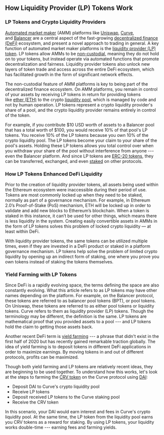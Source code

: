 
## How Liquidity Provider (LP) Tokens Work


### LP Tokens and Crypto Liquidity Providers

[Automated market maker](https://www.gemini.com/cryptopedia/amm-what-are-automated-market-makers) (AMM) platforms like [Uniswap](https://www.gemini.com/cryptopedia/uniswap-decentralized-exchange-crypto-defi), [Curve](https://www.gemini.com/cryptopedia/curve-crypto-automated-market-maker), and [Balancer](https://www.gemini.com/cryptopedia/balancer-crypto-automated-pools) are a central aspect of the fast-growing [decentralized finance (DeFi)](https://www.gemini.com/cryptopedia/what-is-defi-crypto-decentralized-finance-projects) ecosystem, and present a novel approach to trading in general. A key function of automated market maker platforms is the [liquidity provider (LP) token](https://www.gemini.com/cryptopedia/glossary#liquidity-provider-lp-token). LP tokens allow AMMs to be [non-custodial](https://www.gemini.com/cryptopedia/glossary#non-custodial), meaning they do not hold on to your tokens, but instead operate via automated functions that promote decentralization and fairness. Liquidity provider tokens also unlock new layers of token trade and access across the entire DeFi ecosystem, which has facilitated growth in the form of significant network effects.

The non-custodial feature of AMM platforms is key to being part of the decentralized finance ecosystem. On AMM platforms, you remain in control of your assets by receiving LP tokens in return for providing tokens like [ether (ETH)](https://www.gemini.com/cryptopedia/ethereum-blockchain-eth-fees-ether-transaction) to the crypto [liquidity pool](https://www.gemini.com/cryptopedia/glossary#liquidity-pool), which is managed by code and not by human operation. LP tokens represent a crypto liquidity provider's share of a pool, and the crypto liquidity provider remains entirely in control of the token.

For example, if you contribute $10 USD worth of assets to a Balancer pool that has a total worth of $100, you would receive 10% of that pool's LP tokens. You receive 10% of the LP tokens because you own 10% of the crypto liquidity pool. The LP tokens become your claim to your share of the pool's assets. Holding these LP tokens allows you total control over when you withdraw your share of the pool without interference from anyone --- even the Balancer platform. And since LP tokens are [ERC-20 tokens](https://www.gemini.com/cryptopedia/erc20-token-standard-ethereum), they can be transferred, exchanged, and even [staked](https://www.gemini.com/cryptopedia/staking-rewards-pos-blockchains) on other protocols.


### How LP Tokens Enhanced DeFi Liquidity

Prior to the creation of liquidity provider tokens, all assets being used within the Ethereum ecosystem were inaccessible during their period of use. Tokens are most commonly locked up when they need to be staked, normally as part of a governance mechanism. For example, in Ethereum 2.0’s Proof-of-Stake (PoS) mechanism, ETH will be locked up in order to validate and add new blocks to Ethereum’s blockchain. When a token is staked in this instance, it can’t be used for other things, which means there is less liquidity in the system. Creating easily convertible assets in AMMs in the form of LP tokens solves this problem of locked crypto liquidity — at least within DeFi.

With liquidity provider tokens, the same tokens can be utilized multiple times, even if they are invested in a DeFi product or staked in a platform governance mechanism. LP tokens help solve the problem of limited crypto liquidity by opening up an indirect form of staking, one where you prove you own tokens instead of staking the tokens themselves.


### Yield Farming with LP Tokens

Since DeFi is a rapidly evolving space, the terms defining the space are also constantly evolving. What this article refers to as LP tokens may have other names depending on the platform. For example, on the Balancer protocol, these tokens are referred to as balancer pool tokens (BPT), or pool tokens. On Uniswap, these tokens are referred to as either pool tokens or liquidity tokens. Curve refers to them as liquidity provider (LP) tokens. Though the terminology may be different, the definition is the same. LP tokens are mathematical proof that you provided assets to a pool --- and LP tokens hold the claim to getting those assets back.

Another recent DeFi term is [yield farming](https://www.gemini.com/cryptopedia/glossary#yield-farming) --- a phrase that didn't exist in the first half of 2020 but has recently gained remarkable traction globally. The idea of yield farming is to deposit tokens in different DeFi applications in order to maximize earnings. By moving tokens in and out of different protocols, profits can be maximized.

Though both yield farming and LP tokens are relatively recent ideas, they are beginning to be used together. To understand how this works, let's look at the steps to farming the [CRV token](https://www.gemini.com/cryptopedia/glossary#crv-token) on the Curve protocol using [DAI](https://www.gemini.com/cryptopedia/dai-stablecoin-what-is-dai-token):

-   Deposit DAI to Curve's crypto liquidity pool
-   Receive LP tokens
-   Deposit received LP tokens to the Curve staking pool
-   Receive the CRV token

In this scenario, your DAI would earn interest and fees in Curve's crypto liquidity pool. At the same time, the LP token from the liquidity pool earns you CRV tokens as a reward for staking. By using LP tokens, your liquidity works double-time --- earning fees and farming yields.